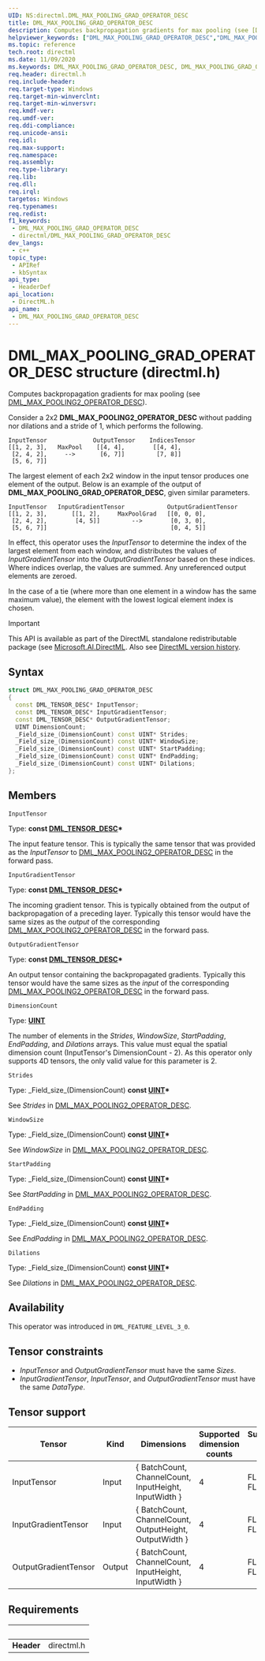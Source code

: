 ```yaml
---
UID: NS:directml.DML_MAX_POOLING_GRAD_OPERATOR_DESC
title: DML_MAX_POOLING_GRAD_OPERATOR_DESC
description: Computes backpropagation gradients for max pooling (see [DML_MAX_POOLING2_OPERATOR_DESC](/windows/win32/direct3d12/directml/ns-directml-dml_max_pooling2_operator_desc)).
helpviewer_keywords: ["DML_MAX_POOLING_GRAD_OPERATOR_DESC","DML_MAX_POOLING_GRAD_OPERATOR_DESC structure","direct3d12.dml_convolution_integer_operator_desc","directml/DML_MAX_POOLING_GRAD_OPERATOR_DESC"]
ms.topic: reference
tech.root: directml
ms.date: 11/09/2020
ms.keywords: DML_MAX_POOLING_GRAD_OPERATOR_DESC, DML_MAX_POOLING_GRAD_OPERATOR_DESC structure, direct3d12.dml_convolution_integer_operator_desc, directml/DML_MAX_POOLING_GRAD_OPERATOR_DESC
req.header: directml.h
req.include-header: 
req.target-type: Windows
req.target-min-winverclnt: 
req.target-min-winversvr: 
req.kmdf-ver: 
req.umdf-ver: 
req.ddi-compliance: 
req.unicode-ansi: 
req.idl: 
req.max-support: 
req.namespace: 
req.assembly: 
req.type-library: 
req.lib: 
req.dll: 
req.irql: 
targetos: Windows
req.typenames: 
req.redist: 
f1_keywords:
 - DML_MAX_POOLING_GRAD_OPERATOR_DESC
 - directml/DML_MAX_POOLING_GRAD_OPERATOR_DESC
dev_langs:
 - c++
topic_type:
 - APIRef
 - kbSyntax
api_type:
 - HeaderDef
api_location:
 - DirectML.h
api_name:
 - DML_MAX_POOLING_GRAD_OPERATOR_DESC
---
```


# DML_MAX_POOLING_GRAD_OPERATOR_DESC structure (directml.h)

Computes backpropagation gradients for max pooling (see [DML_MAX_POOLING2_OPERATOR_DESC](/windows/win32/direct3d12/directml/ns-directml-dml_max_pooling2_operator_desc)).

Consider a 2x2 **DML_MAX_POOLING2_OPERATOR_DESC** without padding nor dilations and a stride of 1, which performs the following.

```
InputTensor             OutputTensor    IndicesTensor
[[1, 2, 3],   MaxPool    [[4, 4],        [[4, 4],
 [2, 4, 2],     -->       [6, 7]]         [7, 8]]
 [5, 6, 7]]
```

The largest element of each 2x2 window in the input tensor produces one element of the output. Below is an example of the output of **DML_MAX_POOLING_GRAD_OPERATOR_DESC**, given similar parameters.

```
InputTensor   InputGradientTensor            OutputGradientTensor
[[1, 2, 3],       [[1, 2],     MaxPoolGrad   [[0, 0, 0],
 [2, 4, 2],        [4, 5]]         -->        [0, 3, 0],
 [5, 6, 7]]                                   [0, 4, 5]]
```

In effect, this operator uses the *InputTensor* to determine the index of the largest element from each window, and distributes the values of *InputGradientTensor* into the *OutputGradientTensor* based on these indices. Where indices overlap, the values are summed. Any unreferenced output elements are zeroed.

In the case of a tie (where more than one element in a window has the same maximum value), the element with the lowest logical element index is chosen.

> [!IMPORTANT]
> This API is available as part of the DirectML standalone redistributable package (see [Microsoft.AI.DirectML](https://www.nuget.org/packages/Microsoft.AI.DirectML/). Also see [DirectML version history](/windows/win32/direct3d12/dml-version-history).

## Syntax

```cpp
struct DML_MAX_POOLING_GRAD_OPERATOR_DESC
{
  const DML_TENSOR_DESC* InputTensor;
  const DML_TENSOR_DESC* InputGradientTensor;
  const DML_TENSOR_DESC* OutputGradientTensor;
  UINT DimensionCount;
  _Field_size_(DimensionCount) const UINT* Strides;
  _Field_size_(DimensionCount) const UINT* WindowSize;
  _Field_size_(DimensionCount) const UINT* StartPadding;
  _Field_size_(DimensionCount) const UINT* EndPadding;
  _Field_size_(DimensionCount) const UINT* Dilations;
};
```

## Members

`InputTensor`

Type: **const [DML_TENSOR_DESC](/windows/win32/api/directml/ns-directml-dml_tensor_desc)\***

The input feature tensor. This is typically the same tensor that was provided as the *InputTensor* to [DML_MAX_POOLING2_OPERATOR_DESC](/windows/win32/direct3d12/directml/ns-directml-dml_max_pooling2_operator_desc) in the forward pass.

`InputGradientTensor`

Type: **const [DML_TENSOR_DESC](/windows/win32/api/directml/ns-directml-dml_tensor_desc)\***

The incoming gradient tensor. This is typically obtained from the output of backpropagation of a preceding layer. Typically this tensor would have the same sizes as the *output* of the corresponding [DML_MAX_POOLING2_OPERATOR_DESC](/windows/win32/direct3d12/directml/ns-directml-dml_max_pooling2_operator_desc) in the forward pass.

`OutputGradientTensor`

Type: **const [DML_TENSOR_DESC](/windows/win32/api/directml/ns-directml-dml_tensor_desc)\***

An output tensor containing the backpropagated gradients. Typically this tensor would have the same sizes as the *input* of the corresponding [DML_MAX_POOLING2_OPERATOR_DESC](/windows/win32/direct3d12/directml/ns-directml-dml_max_pooling2_operator_desc) in the forward pass.

`DimensionCount`

Type: [**UINT**](/windows/desktop/winprog/windows-data-types)

The number of elements in the *Strides*, *WindowSize*, *StartPadding*, *EndPadding*, and *Dilations* arrays. This value must equal the spatial dimension count (InputTensor's DimensionCount - 2). As this operator only supports 4D tensors, the only valid value for this parameter is 2.

`Strides`

Type: \_Field\_size\_(DimensionCount) <b>const [UINT](/windows/desktop/winprog/windows-data-types)*</b>

See *Strides* in [DML_MAX_POOLING2_OPERATOR_DESC](/windows/win32/direct3d12/directml/ns-directml-dml_max_pooling2_operator_desc).

`WindowSize`

Type: \_Field\_size\_(DimensionCount) <b>const [UINT](/windows/desktop/winprog/windows-data-types)*</b>

See *WindowSize* in [DML_MAX_POOLING2_OPERATOR_DESC](/windows/win32/direct3d12/directml/ns-directml-dml_max_pooling2_operator_desc).

`StartPadding`

Type: \_Field\_size\_(DimensionCount) <b>const [UINT](/windows/desktop/winprog/windows-data-types)*</b>

See *StartPadding* in [DML_MAX_POOLING2_OPERATOR_DESC](/windows/win32/direct3d12/directml/ns-directml-dml_max_pooling2_operator_desc).

`EndPadding`

Type: \_Field\_size\_(DimensionCount) <b>const [UINT](/windows/desktop/winprog/windows-data-types)*</b>

See *EndPadding* in [DML_MAX_POOLING2_OPERATOR_DESC](/windows/win32/direct3d12/directml/ns-directml-dml_max_pooling2_operator_desc).

`Dilations`

Type: \_Field\_size\_(DimensionCount) <b>const [UINT](/windows/desktop/winprog/windows-data-types)*</b>

See *Dilations* in [DML_MAX_POOLING2_OPERATOR_DESC](/windows/win32/direct3d12/directml/ns-directml-dml_max_pooling2_operator_desc).

## Availability
This operator was introduced in `DML_FEATURE_LEVEL_3_0`.

## Tensor constraints
* *InputTensor* and *OutputGradientTensor* must have the same *Sizes*.
* *InputGradientTensor*, *InputTensor*, and *OutputGradientTensor* must have the same *DataType*.

## Tensor support
| Tensor | Kind | Dimensions | Supported dimension counts | Supported data types |
| ------ | ---- | ---------- | -------------------------- | -------------------- |
| InputTensor | Input | { BatchCount, ChannelCount, InputHeight, InputWidth } | 4 | FLOAT32, FLOAT16 |
| InputGradientTensor | Input | { BatchCount, ChannelCount, OutputHeight, OutputWidth } | 4 | FLOAT32, FLOAT16 |
| OutputGradientTensor | Output | { BatchCount, ChannelCount, InputHeight, InputWidth } | 4 | FLOAT32, FLOAT16 |

## Requirements
| &nbsp; | &nbsp; |
| ---- |:---- |
| **Header** | directml.h |
